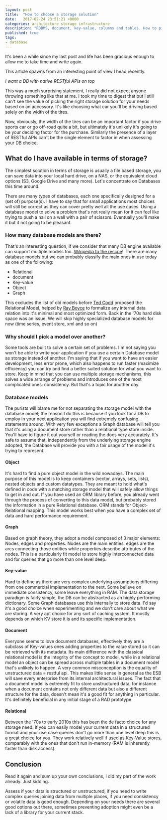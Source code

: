 ```yaml
---
layout: post
title:  "How to choose a storage solution"
date:   2017-02-24 23:51:21 +0000
categories: architecture storage infrastructure
description: "RDBMS, document, key-value, columns and tables. How to pick the right database type for your needs"
published: true
tags:
- database
---
```


It's been a while since my last post and life has been gracious enough to allow me to take time and write again.

This article spawns from an interesting point of view I head recently. 

_I want a DB with native RESTful APIs on top_

This was a much surprising statement, I really did not expect anyone throwing something like that at me.
I took my time to digest that but I still can't see the value of picking the right storage solution for your needs based on an accessory.
It's like choosing what car you'll be driving based solely on the width of the tires.

Now, obviously, the width of the tires can be an important factor if you drive sports car or go off-road quite a bit, but ultimately it's unlikely it's going to be your deciding factor for the purchase.
Similarly the presence of a layer of RESTful APIs can't be the single element to factor in when assessing your DB choice.

## What do I have available in terms of storage?

The simplest solution in terms of storage is usually a file based storage, you can save data into your local hard drive, on a NAS, or the equivalent cloud options (S3, Google Drive and many more).
Let's concentrate on Databases this time around.

There are many types of databases, each one specifically designed for a (set of) purpose(s).
I have to say that for small applications most choices will still be correct as they can cover pretty well all the use cases.
Using a database model to solve a problem that's not really mean for it can feel like trying to push a nail on a wall with a pair of scissors.
Eventually you'll make it but it not going to be pleasant.

### How many database models are there?

That's an interesting question, if we consider that many DB engine available can support multiple models too.
[Wikipedia to the rescue](https://en.wikipedia.org/wiki/Database_model)!
There are many database models but we can probably classify the main ones in use today as one of the following:
* Relational
* document
* Key-value
* Object
* Graph

This excludes the list of old models before [Ted Codd](https://en.wikipedia.org/wiki/Edgar_F._Codd) proposed the Relational Model, helped by [Ray Boyce](https://en.wikipedia.org/wiki/Raymond_F._Boyce) to formalize any internal data relation into it's minimal and most optimized form. Back in the '70s hard disk space was an issue.
We will skip highly specialized database models for now (time series, event store, xml and so on)

### Why should I pick a model over another?

Some tools are built to solve a certain set of problems. I'm not saying you won't be able to write your application if you use a certain Database model as storage instead of another. 
I'm saying that if you want to have an easier development, less error prone, which also happens to run faster (maximize efficiency) you can try and find a better suited solution for what you want to store.
Keep in mind that you can use multiple storage mechanisms, this solves a wide arrange of problems and introduces one of the most complicated ones: consistency. But that's a topic for another day.

### Database models

The purists will blame me for not separating the storage model with the database model; the reason I do this is because if you look for a DB to employ in your next application you will find extremely confusing statements around. With very few exceptions a Graph database will tell you that it's using a document store rather than a relational type store inside. You'll have to figure it out yourself or reading the docs very accurately. It's safe to assume that, independently from the underlying storage engine adopted, the Database will provide you with a fair usage of the model it's trying to represent.

#### Object

It's hard to find a pure object model in the wild nowadays. The main purpose of this model is to keep containers (vector, arrays, sets, lists), nested objects and custom datatypes.
They are meant to hold what's defined in code with a matching storage model that will safely allow things to get in and out.
If you have used an ORM library before, you already went through the process of converting to this data model, but probably stored the information in a pure Relational database.
ORM stands for Object-Relational mapping.
This model works best when you have a complex set of data and hard performance requirement.

#### Graph

Based on graph theory, they adopt a model composed of 3 major elements: Nodes, edges and properties.
Nodes are the main entities, edges are the arcs connecting those entities while properties describe attributes of the nodes.
This is a particularly fit model to store highly interconnected data and for queries that go more than one level deep.

#### Key-value

Hard to define as there are very complex underlying assumptions differing from one commercial implementation to the next. Some believe on immediate consistency, some leave everything in RAM.
The data storage paradigm is fairly simple, the DB can be abstracted as an highly performing dictionary. Some Graph databases use this internally to store data.
I'd say it's a good choice when experimenting and we don't care about what we are storing. A very apt choice for any sort of caching system.
It mostly depends on which KV store it is and its specific implementation.

#### Document

Everyone seems to love document databases, effectively they are a subclass of Key-values ones adding properties to the value stored so it can be retrieved with its metadata.
Its main difference with the classical relational model is the integrity of the concept to model, while in a relational model an object can be spread across multiple tables in a document model that's unlikely to happen.
A very common misconception is the equality of unstructured data = restful api. This makes little sense in general as the ESB will save every enterprise from its internal architectural issues.
The fact that a document model is extremely fit to store unstructured data, for instance when a document contains not only different data but also a different structure for the data, doesn't mean it's a good fit for anything in particular.
It's definitely beneficial in any initial stage of a RAD prototype.

#### Relational

Between the '70s to early 2010s this has been the de facto choice for any storage need.
If you can easily model your current data in a structured format and your use case queries don't go more than one level deep this is a great choice for you.
They work relatively well if used as Key-Value stores, comparably with the ones that don't run in-memory (RAM is inherently faster than disk access).

## Conclusion

Read it again and sum up your own conclusions, I did my part of the work already. Just kidding.

Assess if your data is structured or unstructured, if you need to write complex queries joining data from multiple places, if you need consistency or volatile data is good enough.
Depending on your needs there are several good options out there, sometimes preventing adoption might even be a lack of a library for your current stack.
